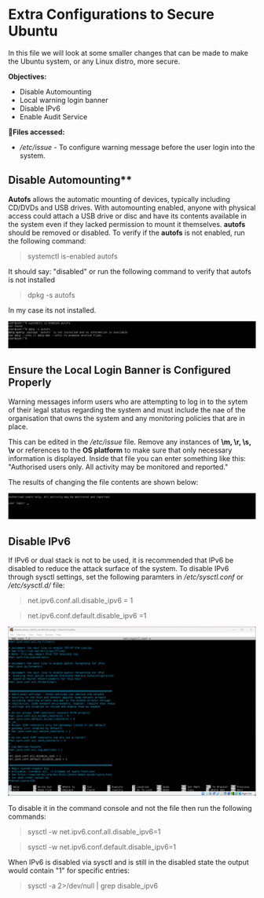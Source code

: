 # Extra Configurations to Secure Ubuntu
In this file we will look at some smaller changes that can be made to make the Ubuntu system, or any Linux distro, more secure.

**Objectives:**
* Disable Automounting
* Local warning login banner
* Disable IPv6
* Enable Audit Service

**📁Files accessed:**
* */etc/issue* - To configure warning message before the user login into the system.

## Disable Automounting**
**Autofs** allows the automatic mounting of devices, typically including CD/DVDs and USB drives. With automounting enabled, anyone with physical access could attach a USB drive or disc and have its contents available in the system even if they lacked permission to mount it themselves. **autofs** should be removed or disabled.
To verify if the **autofs** is not enabled, run the following command:

> systemctl is-enabled autofs

It should say: "disabled"
or run the following command to verify that autofs is not installed

> dpkg -s autofs

In my case its not installed.

![](screenshots/disable-automounting1.png)

## Ensure the Local Login Banner is Configured Properly
Warning messages inform users who are attempting to log in to the sytem of their legal status regarding the system and must include the nae of the organisation that owns the system and any monitoring policies that are in place.

This can be edited in the */etc/issue* file. Remove any instances of **\m, \r, \s, \v** or references to the **OS platform** to make sure that only necessary information is displayed.
Inside that file you can enter something like this: "Authorised users only. All activity may be monitored and reported."

The results of changing the file contents are shown below:

![](screenshots/warning-message1.png)

## Disable IPv6
If IPv6 or dual stack is not to be used, it is recommended that IPv6 be disabled to reduce the attack surface of the system. To disable IPv6 through sysctl settings, set the following paramters in */etc/sysctl.conf* or */etc/sysctl.d/* file:

> net.ipv6.conf.all.disable_ipv6 = 1

> net.ipv6.conf.default.disable_ipv6 =1

![](screenshots/disable-ipv6.png)

To disable it in the command console and not the file then run the following commands:

> sysctl -w net.ipv6.conf.all.disable_ipv6=1

> sysctl -w net.ipv6.conf.default.disable_ipv6=1

When IPv6 is disabled via sysctl and is still in the disabled state the output would contain "1" for specific entries:

> sysctl -a 2>/dev/null | grep disable_ipv6


